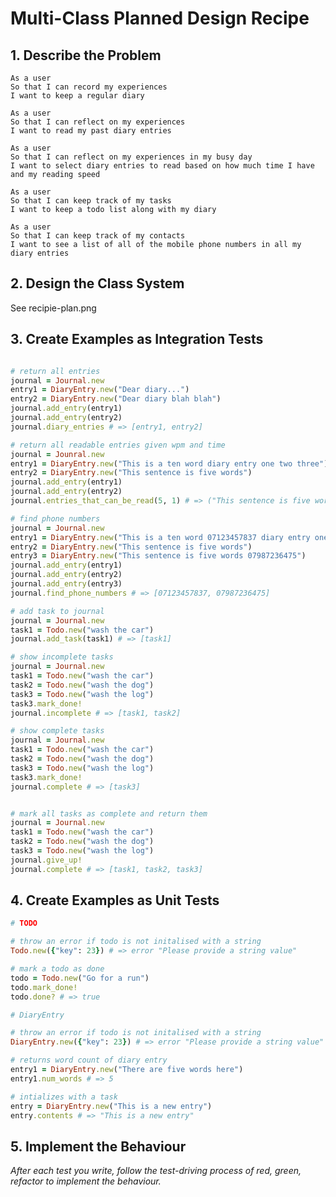 # Multi-Class Planned Design Recipe

## 1. Describe the Problem
    As a user
    So that I can record my experiences
    I want to keep a regular diary

    As a user
    So that I can reflect on my experiences
    I want to read my past diary entries

    As a user
    So that I can reflect on my experiences in my busy day
    I want to select diary entries to read based on how much time I have and my reading speed

    As a user
    So that I can keep track of my tasks
    I want to keep a todo list along with my diary

    As a user
    So that I can keep track of my contacts
    I want to see a list of all of the mobile phone numbers in all my diary entries

## 2. Design the Class System
See recipie-plan.png

## 3. Create Examples as Integration Tests
```ruby

# return all entries
journal = Journal.new
entry1 = DiaryEntry.new("Dear diary...")
entry2 = DiaryEntry.new("Dear diary blah blah")
journal.add_entry(entry1)
journal.add_entry(entry2)
journal.diary_entries # => [entry1, entry2]

# return all readable entries given wpm and time
journal = Jounral.new
entry1 = DiaryEntry.new("This is a ten word diary entry one two three")
entry2 = DiaryEntry.new("This sentence is five words")
journal.add_entry(entry1)
journal.add_entry(entry2)
journal.entries_that_can_be_read(5, 1) # => ("This sentence is five words") // entry2

# find phone numbers
journal = Journal.new
entry1 = DiaryEntry.new("This is a ten word 07123457837 diary entry one two three")
entry2 = DiaryEntry.new("This sentence is five words")
entry3 = DiaryEntry.new("This sentence is five words 07987236475")
journal.add_entry(entry1)
journal.add_entry(entry2)
journal.add_entry(entry3)
journal.find_phone_numbers # => [07123457837, 07987236475]

# add task to journal
journal = Journal.new
task1 = Todo.new("wash the car")
journal.add_task(task1) # => [task1]

# show incomplete tasks
journal = Journal.new
task1 = Todo.new("wash the car")
task2 = Todo.new("wash the dog")
task3 = Todo.new("wash the log")
task3.mark_done!
journal.incomplete # => [task1, task2]

# show complete tasks
journal = Journal.new
task1 = Todo.new("wash the car")
task2 = Todo.new("wash the dog")
task3 = Todo.new("wash the log")
task3.mark_done!
journal.complete # => [task3]


# mark all tasks as complete and return them
journal = Journal.new
task1 = Todo.new("wash the car")
task2 = Todo.new("wash the dog")
task3 = Todo.new("wash the log")
journal.give_up!
journal.complete # => [task1, task2, task3]


```

## 4. Create Examples as Unit Tests

```ruby
# TODO

# throw an error if todo is not initalised with a string
Todo.new({"key": 23}) # => error "Please provide a string value"

# mark a todo as done
todo = Todo.new("Go for a run")
todo.mark_done!
todo.done? # => true

# DiaryEntry

# throw an error if todo is not initalised with a string
DiaryEntry.new({"key": 23}) # => error "Please provide a string value"

# returns word count of diary entry
entry1 = DiaryEntry.new("There are five words here")
entry1.num_words # => 5

# intializes with a task
entry = DiaryEntry.new("This is a new entry")
entry.contents # => "This is a new entry"

```

## 5. Implement the Behaviour

_After each test you write, follow the test-driving process of red, green,
refactor to implement the behaviour._